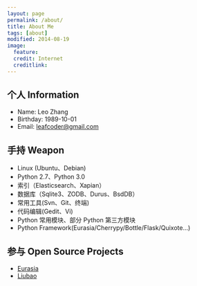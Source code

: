 ```yaml
---
layout: page
permalink: /about/
title: About Me
tags: [about]
modified: 2014-08-19
image:
  feature:
  credit: Internet
  creditlink:
---
```


个人 Information
-----------------------------------
* Name: Leo Zhang
* Birthday: 1989-10-01
* Email: leafcoder@gmail.com

手持 Weapon
--------------
* Linux (Ubuntu、Debian)
* Python 2.7、Python 3.0
* 索引（Elasticsearch、Xapian）
* 数据库（Sqlite3、ZODB、Durus、BsdDB）
* 常用工具(Svn、Git、终端)
* 代码编辑(Gedit、Vi)
* Python 常用模块、部分 Python 第三方模块
* Python Framework(Eurasia/Cherrypy/Bottle/Flask/Quixote...)

参与 Open Source Projects
-------------------------------
* [Eurasia](http://code.google.com/p/eurasia)
* [Liubao](http://code.google.com/p/liubao)
